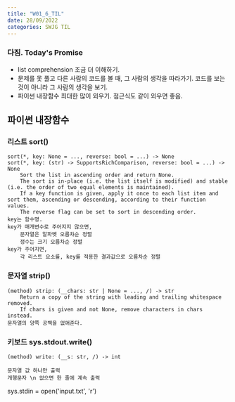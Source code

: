 ```yaml
---
title: "W01_6_TIL"
date: 28/09/2022
categories: SWJG TIL
---
```


### 다짐. Today's Promise
- list comprehension 조금 더 이해하기.
- 문제를 못 풀고 다른 사람의 코드를 볼 때, 그 사람의 생각을 따라가기. 코드를 보는 것이 아니라 그 사람의 생각을 보기.
- 파이썬 내장함수 최대한 많이 외우기. 점근식도 같이 외우면 좋음.

## 파이썬 내장함수

### 리스트 sort()
    sort(*, key: None = ..., reverse: bool = ...) -> None
    sort(*, key: (str) -> SupportsRichComparison, reverse: bool = ...) -> None
        Sort the list in ascending order and return None.
        The sort is in-place (i.e. the list itself is modified) and stable (i.e. the order of two equal elements is maintained).
        If a key function is given, apply it once to each list item and sort them, ascending or descending, according to their function values.
        The reverse flag can be set to sort in descending order.
    key는 함수명.
    key가 매개변수로 주어지지 않으면,
        문자열은 알파벳 오름차순 정렬
        정수는 크기 오름차순 정렬
    key가 주어지면,
        각 리스트 요소를, key를 적용한 결과값으로 오름차순 정렬

### 문자열 strip()
    (method) strip: (__chars: str | None = ..., /) -> str
        Return a copy of the string with leading and trailing whitespace removed.
        If chars is given and not None, remove characters in chars instead.
    문자열의 양쪽 공백을 없애준다.

### 키보드 sys.stdout.write()
    (method) write: (__s: str, /) -> int
    
    문자열 값 하나만 출력 
    개행문자 \n 없으면 한 줄에 계속 출력


sys.stdin = open('input.txt', 'r')
